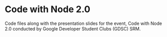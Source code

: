 # Code with Node 2.0

Code files along with the presentation slides for the event, Code with Node 2.0 conducted by Google Developer Student Clubs (GDSC) SRM.
